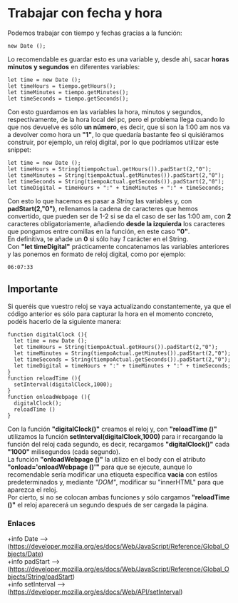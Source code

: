 # Trabajar con fecha y hora
Podemos trabajar con tiempo y fechas gracias a la función:

```
new Date ();
```

Lo recomendable es guardar esto es una variable y, desde ahí, sacar **horas minutos y segundos** en diferentes variables:

```
let time = new Date ();
let timeHours = tiempo.getHours();
let timeMinutes = tiempo.getMinutes();
let timeSeconds = tiempo.getSeconds();
```

Con esto guardamos en las variables la hora, minutos y segundos, respectivamente, de la hora local del pc, pero el problema llega cuando lo que nos devuelve es sólo **un número**, es decir, que si son la 1:00 am nos va a devolver como hora un **"1"**, lo que quedaría bastante feo si quisiéramos construir, por ejemplo, un reloj digital, por lo que podríamos utilizar este snippet:

```
let time = new Date ();
let timeHours = String(tiempoActual.getHours()).padStart(2,"0");
let timeMinutes = String(tiempoActual.getMinutes()).padStart(2,"0");
let timeSeconds = String(tiempoActual.getSeconds()).padStart(2,"0");
let timeDigital = timeHours + ":" + timeMinutes + ":" + timeSeconds;
```
Con esto lo que hacemos es pasar a *String* las variables y, con **padStart(2,"0")**, rellenamos la cadena de caracteres que hemos convertido, que pueden ser de 1-2 si se da el caso de ser las 1:00 am, con **2** caracteres obligatoriamente, añadiendo **desde la izquierda** los caracteres que pongamos entre comillas en la función, en este caso **"0"**.<br>
En definitiva, te añade un **0** si sólo hay *1* carácter en el String.<br>
Con **"let timeDigital"** prácticamente concatenamos las variables anteriores y las ponemos en formato de reloj digital, como por ejemplo:

```
06:07:33
```

## **Importante**
Si queréis que vuestro reloj se vaya actualizando constantemente, ya que el código anterior es sólo para capturar la hora en el momento concreto, podéis hacerlo de la siguiente manera:

```
function digitalClock (){
  let time = new Date ();
  let timeHours = String(tiempoActual.getHours()).padStart(2,"0");
  let timeMinutes = String(tiempoActual.getMinutes()).padStart(2,"0");
  let timeSeconds = String(tiempoActual.getSeconds()).padStart(2,"0");
  let timeDigital = timeHours + ":" + timeMinutes + ":" + timeSeconds;
}
function reloadTime (){
  setInterval(digitalClock,1000);
}
function onloadWebpage (){
  digitalClock();
  reloadTime ()
}
```
Con la función **"digitalClock()"** creamos el reloj y, con **"reloadTime ()"** utilizamos la función **setInterval(digitalClock,1000)** para ir recargando la función del reloj cada segundo, es decir, recargamos **"digitalClock()"** cada **"1000"** milisegundos (cada segundo).<br>
La función **"onloadWebpage ()"** la utilizo en el body con el atributo **"onload='onloadWebpage ()'"** para que se ejecute, aunque lo recomendable sería modificar una etiqueta específica **vacía** con estilos predeterminados y, mediante *"DOM"*, modificar su "innerHTML" para que aparezca el reloj.<br>
Por cierto, si no se colocan ambas funciones y sólo cargamos **"reloadTime ()"** el reloj aparecerá un segundo después de ser cargada la página.


### Enlaces
+info Date --> (https://developer.mozilla.org/es/docs/Web/JavaScript/Reference/Global_Objects/Date)<br>
+info padStart --> (https://developer.mozilla.org/es/docs/Web/JavaScript/Reference/Global_Objects/String/padStart)<br>
+info setInterval --> (https://developer.mozilla.org/es/docs/Web/API/setInterval)
